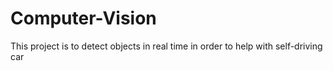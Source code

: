 # Computer-Vision
This project is to detect objects in real time in order to help with self-driving car
